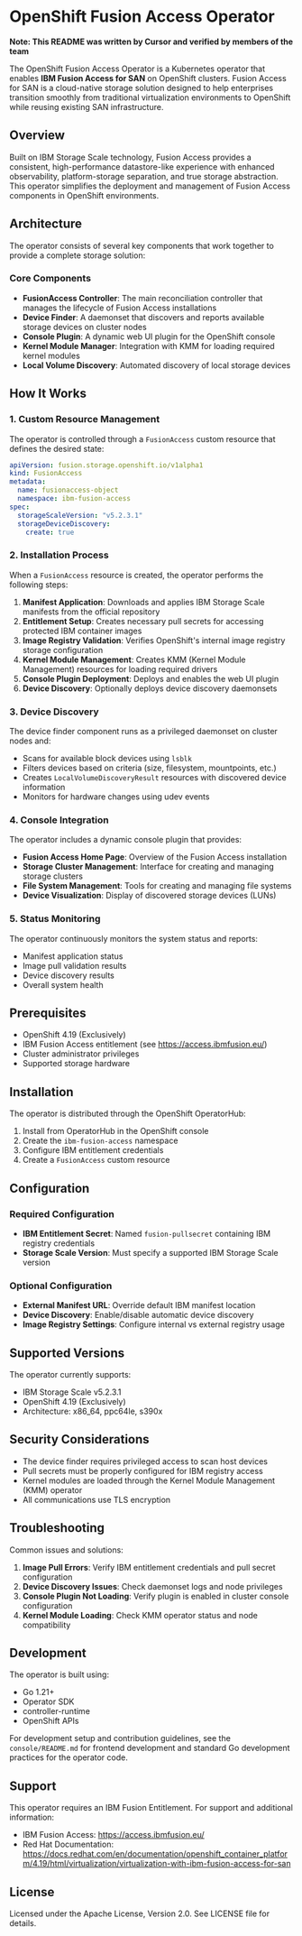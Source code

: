 # OpenShift Fusion Access Operator

**Note: This README was written by Cursor and verified by members of the team**

The OpenShift Fusion Access Operator is a Kubernetes operator that enables **IBM Fusion Access for SAN** on OpenShift clusters. Fusion Access for SAN is a cloud-native storage solution designed to help enterprises transition smoothly from traditional virtualization environments to OpenShift while reusing existing SAN infrastructure.

## Overview

Built on IBM Storage Scale technology, Fusion Access provides a consistent, high-performance datastore-like experience with enhanced observability, platform-storage separation, and true storage abstraction. This operator simplifies the deployment and management of Fusion Access components in OpenShift environments.

## Architecture

The operator consists of several key components that work together to provide a complete storage solution:

### Core Components

- **FusionAccess Controller**: The main reconciliation controller that manages the lifecycle of Fusion Access installations
- **Device Finder**: A daemonset that discovers and reports available storage devices on cluster nodes
- **Console Plugin**: A dynamic web UI plugin for the OpenShift console
- **Kernel Module Manager**: Integration with KMM for loading required kernel modules
- **Local Volume Discovery**: Automated discovery of local storage devices

## How It Works

### 1. Custom Resource Management

The operator is controlled through a `FusionAccess` custom resource that defines the desired state:

```yaml
apiVersion: fusion.storage.openshift.io/v1alpha1
kind: FusionAccess
metadata:
  name: fusionaccess-object
  namespace: ibm-fusion-access
spec:
  storageScaleVersion: "v5.2.3.1"
  storageDeviceDiscovery:
    create: true
```

### 2. Installation Process

When a `FusionAccess` resource is created, the operator performs the following steps:

1. **Manifest Application**: Downloads and applies IBM Storage Scale manifests from the official repository
2. **Entitlement Setup**: Creates necessary pull secrets for accessing protected IBM container images
3. **Image Registry Validation**: Verifies OpenShift's internal image registry storage configuration
4. **Kernel Module Management**: Creates KMM (Kernel Module Management) resources for loading required drivers
5. **Console Plugin Deployment**: Deploys and enables the web UI plugin
6. **Device Discovery**: Optionally deploys device discovery daemonsets

### 3. Device Discovery

The device finder component runs as a privileged daemonset on cluster nodes and:

- Scans for available block devices using `lsblk`
- Filters devices based on criteria (size, filesystem, mountpoints, etc.)
- Creates `LocalVolumeDiscoveryResult` resources with discovered device information
- Monitors for hardware changes using udev events

### 4. Console Integration

The operator includes a dynamic console plugin that provides:

- **Fusion Access Home Page**: Overview of the Fusion Access installation
- **Storage Cluster Management**: Interface for creating and managing storage clusters
- **File System Management**: Tools for creating and managing file systems
- **Device Visualization**: Display of discovered storage devices (LUNs)

### 5. Status Monitoring

The operator continuously monitors the system status and reports:

- Manifest application status
- Image pull validation results
- Device discovery results
- Overall system health

## Prerequisites

- OpenShift 4.19 (Exclusively)
- IBM Fusion Access entitlement (see https://access.ibmfusion.eu/)
- Cluster administrator privileges
- Supported storage hardware

## Installation

The operator is distributed through the OpenShift OperatorHub:

1. Install from OperatorHub in the OpenShift console
2. Create the `ibm-fusion-access` namespace
3. Configure IBM entitlement credentials
4. Create a `FusionAccess` custom resource

## Configuration

### Required Configuration

- **IBM Entitlement Secret**: Named `fusion-pullsecret` containing IBM registry credentials
- **Storage Scale Version**: Must specify a supported IBM Storage Scale version

### Optional Configuration

- **External Manifest URL**: Override default IBM manifest location
- **Device Discovery**: Enable/disable automatic device discovery
- **Image Registry Settings**: Configure internal vs external registry usage

## Supported Versions

The operator currently supports:
- IBM Storage Scale v5.2.3.1
- OpenShift 4.19 (Exclusively)
- Architecture: x86_64, ppc64le, s390x

## Security Considerations

- The device finder requires privileged access to scan host devices
- Pull secrets must be properly configured for IBM registry access
- Kernel modules are loaded through the Kernel Module Management (KMM) operator
- All communications use TLS encryption

## Troubleshooting

Common issues and solutions:

1. **Image Pull Errors**: Verify IBM entitlement credentials and pull secret configuration
2. **Device Discovery Issues**: Check daemonset logs and node privileges
3. **Console Plugin Not Loading**: Verify plugin is enabled in cluster console configuration
4. **Kernel Module Loading**: Check KMM operator status and node compatibility

## Development

The operator is built using:
- Go 1.21+
- Operator SDK
- controller-runtime
- OpenShift APIs

For development setup and contribution guidelines, see the `console/README.md` for frontend development and standard Go development practices for the operator code.

## Support

This operator requires an IBM Fusion Entitlement. For support and additional information:
- IBM Fusion Access: https://access.ibmfusion.eu/
- Red Hat Documentation: https://docs.redhat.com/en/documentation/openshift_container_platform/4.19/html/virtualization/virtualization-with-ibm-fusion-access-for-san

## License

Licensed under the Apache License, Version 2.0. See LICENSE file for details.